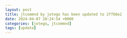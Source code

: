 ```yaml
---
layout: post
title: jtcommnd by jotego has been updated to 2ff66e2
date: 2024-04-07 20:24:54 +0000
categories: [jotego, jtcommnd]
tags: [update]
---
```


